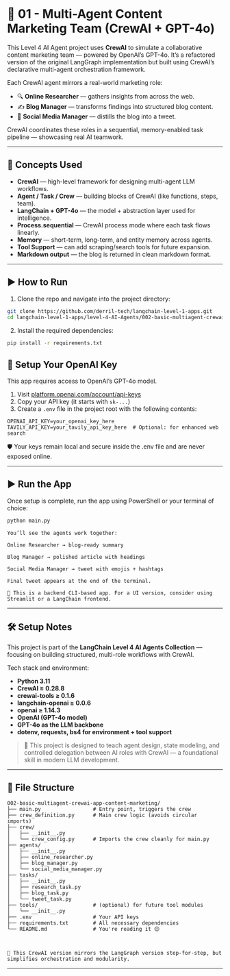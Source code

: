 # 🧠 01 - Multi-Agent Content Marketing Team (CrewAI + GPT-4o)

This Level 4 AI Agent project uses **CrewAI** to simulate a collaborative content marketing team — powered by OpenAI’s GPT-4o. It’s a refactored version of the original LangGraph implementation but built using CrewAI’s declarative multi-agent orchestration framework.

Each CrewAI agent mirrors a real-world marketing role:

- 🔍 **Online Researcher** — gathers insights from across the web.
- ✍️ **Blog Manager** — transforms findings into structured blog content.
- 📣 **Social Media Manager** — distills the blog into a tweet.

CrewAI coordinates these roles in a sequential, memory-enabled task pipeline — showcasing real AI teamwork.

---

## 🧩 Concepts Used

- **CrewAI** — high-level framework for designing multi-agent LLM workflows.
- **Agent / Task / Crew** — building blocks of CrewAI (like functions, steps, team).
- **LangChain + GPT-4o** — the model + abstraction layer used for intelligence.
- **Process.sequential** — CrewAI process mode where each task flows linearly.
- **Memory** — short-term, long-term, and entity memory across agents.
- **Tool Support** — can add scraping/search tools for future expansion.
- **Markdown output** — the blog is returned in clean markdown format.

---

## ▶️ How to Run

1. Clone the repo and navigate into the project directory:

```bash
git clone https://github.com/derril-tech/langchain-level-1-apps.git
cd langchain-level-1-apps/level-4-AI-Agents/002-basic-multiagent-crewai-app-content-marketing

```

2. Install the required dependencies:

```bash
pip install -r requirements.txt
```

## 🔐 Setup Your OpenAI Key

This app requires access to OpenAI’s GPT-4o model.

1. Visit [platform.openai.com/account/api-keys](https://platform.openai.com/account/api-keys)
2. Copy your API key (it starts with `sk-...`)
3. Create a `.env` file in the project root with the following contents:

```env
OPENAI_API_KEY=your_openai_key_here
TAVILY_API_KEY=your_tavily_api_key_here  # Optional: for enhanced web search
```

🛡️ Your keys remain local and secure inside the .env file and are never exposed online.

---

## ▶️ Run the App

Once setup is complete, run the app using PowerShell or your terminal of choice:

```bash
python main.py
```

```text
You’ll see the agents work together:

Online Researcher → blog-ready summary

Blog Manager → polished article with headings

Social Media Manager → tweet with emojis + hashtags

Final tweet appears at the end of the terminal.

📌 This is a backend CLI-based app. For a UI version, consider using Streamlit or a LangChain frontend.

```

---

## 🛠️ Setup Notes

This project is part of the **LangChain Level 4 AI Agents Collection** — focusing on building structured, multi-role workflows with CrewAI.

Tech stack and environment:

- **Python 3.11**
- **CrewAI ≥ 0.28.8**
- **crewai-tools ≥ 0.1.6**
- **langchain-openai ≥ 0.0.6**
- **openai ≥ 1.14.3**
- **OpenAI (GPT-4o model)**
- **GPT-4o as the LLM backbone**
- **dotenv, requests, bs4 for environment + tool support**

> 🧪 This project is designed to teach agent design, state modeling, and controlled delegation between AI roles with CrewAI — a foundational skill in modern LLM development.

---

## 📁 File Structure

```text
002-basic-multiagent-crewai-app-content-marketing/
├── main.py                 # Entry point, triggers the crew
├── crew_definition.py      # Main crew logic (avoids circular imports)
├── crew/
│   ├── __init__.py
│   └── crew_config.py      # Imports the crew cleanly for main.py
├── agents/
│   ├── __init__.py
│   ├── online_researcher.py
│   ├── blog_manager.py
│   └── social_media_manager.py
├── tasks/
│   ├── __init__.py
│   ├── research_task.py
│   ├── blog_task.py
│   └── tweet_task.py
├── tools/                  # (optional) for future tool modules
│   └── __init__.py
├── .env                    # Your API keys
├── requirements.txt        # All necessary dependencies
└── README.md               # You're reading it 😊



📌 This CrewAI version mirrors the LangGraph version step-for-step, but simplifies orchestration and modularity.

```

---
